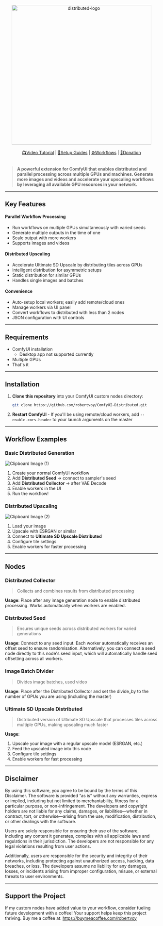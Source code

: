 <div align="center">
<img width="460" alt="distributed-logo" src="https://github.com/user-attachments/assets/e4604f86-f663-4672-b568-6f3df4282a1e" />
<br><br>
<a href="">📺Video Tutorial</a> |
<a href="">📝Setup Guides</a> | 
<a href="https://github.com/robertvoy/ComfyUI-Distributed/tree/main/workflows">⚙️Workflows</a> |
<a href="https://buymeacoffee.com/robertvoy">🎁Donation</a> 
<br><br>
</div>

> **A powerful extension for ComfyUI that enables distributed and parallel processing across multiple GPUs and machines. Generate more images and videos and accelerate your upscaling workflows by leveraging all available GPU resources in your network.**

---

## Key Features

#### Parallel Workflow Processing
- Run workflows on multiple GPUs simultaneously with varied seeds
- Generate multiple outputs in the time of one
- Scale output with more workers
- Supports images and videos

#### Distributed Upscaling
- Accelerate Ultimate SD Upscale by distributing tiles across GPUs
- Intelligent distribution for asymmetric setups
- Static distribution for similar GPUs
- Handles single images and batches

#### Convenience
- Auto-setup local workers; easily add remote/cloud ones
- Manage workers via UI panel
- Convert workflows to distributed with less than 2 nodes
- JSON configuration with UI controls

---

## Requirements

- ComfyUI installation
   - Desktop app not supported currently
- Multiple GPUs
- That's it

---

## Installation

1. **Clone this repository** into your ComfyUI custom nodes directory:
   ```bash
   git clone https://github.com/robertvoy/ComfyUI-Distributed.git
   ```

2. **Restart ComfyUI** - If you'll be using remote/cloud workers, add `--enable-cors-header` to your launch arguments on the master

---

## Workflow Examples

### Basic Distributed Generation

![Clipboard Image (1)](https://github.com/user-attachments/assets/e8e46d97-d698-4c18-b4e5-1e1a2f4f7da3)

1. Create your normal ComfyUI workflow
2. Add **Distributed Seed** → connect to sampler's seed
3. Add **Distributed Collector** → after VAE Decode
4. Enable workers in the UI
5. Run the workflow!

### Distributed Upscaling

![Clipboard Image (2)](https://github.com/user-attachments/assets/ec2548d0-1fc7-4705-801f-3270d720cfce)

1. Load your image
2. Upscale with ESRGAN or similar
3. Connect to **Ultimate SD Upscale Distributed**
4. Configure tile settings
5. Enable workers for faster processing

---

## Nodes

### Distributed Collector
> Collects and combines results from distributed processing

**Usage**: Place after any image generation node to enable distributed processing. Works automatically when workers are enabled.

### Distributed Seed
> Ensures unique seeds across distributed workers for varied generations

**Usage**: Connect to any seed input. Each worker automatically receives an offset seed to ensure randomisation. Alternatively, you can connect a seed node directly to this node's seed input, which will automatically handle seed offsetting across all workers.

### Image Batch Divider
> Divides image batches, used video

**Usage**: Place after the Distributed Collector and set the divide_by to the number of GPUs you are using (including the master)
  
### Ultimate SD Upscale Distributed
> Distributed version of Ultimate SD Upscale that processes tiles across multiple GPUs, making upscaling much faster

**Usage**:
1. Upscale your image with a regular upscale model (ESRGAN, etc.)
2. Feed the upscaled image into this node
3. Configure tile settings
4. Enable workers for fast processing

---

## Disclaimer

By using this software, you agree to be bound by the terms of this Disclaimer. The software is provided “as is” without any warranties, express or implied, including but not limited to merchantability, fitness for a particular purpose, or non-infringement. The developers and copyright holders are not liable for any claims, damages, or liabilities—whether in contract, tort, or otherwise—arising from the use, modification, distribution, or other dealings with the software.

Users are solely responsible for ensuring their use of the software, including any content it generates, complies with all applicable laws and regulations in their jurisdiction. The developers are not responsible for any legal violations resulting from user actions.

Additionally, users are responsible for the security and integrity of their networks, including protecting against unauthorized access, hacking, data breaches, or loss. The developers assume no liability for any damages, losses, or incidents arising from improper configuration, misuse, or external threats to user environments.

---

## Support the Project
If my custom nodes have added value to your workflow, consider fueling future development with a coffee! Your support helps keep this project thriving. Buy me a coffee at: https://buymeacoffee.com/robertvoy
